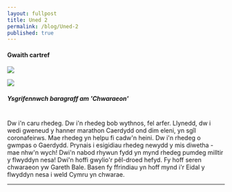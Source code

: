 ```yaml
---
layout: fullpost
title: Uned 2
permalink: /blog/Uned-2
published: true
---
```


#### Gwaith cartref

<p><img class="blog-image" src="https://robertdpowell.github.io/dysgucymraeg/img/uned2a.JPG"/></p>
<p><img class="blog-image" src="https://robertdpowell.github.io/dysgucymraeg/img/uned2b.JPG"/></p>

##### Ysgrifennwch baragraff am 'Chwaraeon'

<br>
Dw i'n caru rhedeg. Dw i'n rhedeg bob wythnos, fel arfer. Llynedd, dw i wedi gweneud y hanner marathon Caerdydd ond dim eleni, yn sgîl coronafeirws. Mae rhedeg yn helpu fi cadw'n heini. Dw i'n rhedeg o gwmpas o Gaerdydd. Prynais i esigidiau rhedeg newydd y mis diwetha - mae nhw'n wych! Dwi'n nabod rhywun fydd yn mynd rhedeg pumdeg milltir y flwyddyn nesa! Dwi'n hoffi gwylio'r pêl-droed hefyd. Fy hoff seren chwaraeon yw Gareth Bale. Basen fy ffrindiau yn hoff mynd i'r Eidal y flwyddyn nesa i weld Cymru yn chwarae.

___


